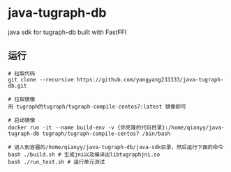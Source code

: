 # java-tugraph-db
java sdk for tugraph-db built with FastFFI

## 运行
```shell
# 拉取代码
git clone --recursive https://github.com/yangyang233333/java-tugraph-db.git

# 拉取镜像
用 tugraph的tugraph/tugraph-compile-centos7:latest 镜像即可

# 启动镜像
docker run -it --name build-env -v {你克隆的代码目录}:/home/qianyy/java-tugraph-db tugraph/tugraph-compile-centos7 /bin/bash

# 进入到容器的/home/qianyy/java-tugraph-db/java-sdk目录，然后运行下面的命令
bash ./build.sh # 生成jni以及编译出libtugraphjni.so
bash ./run_test.sh # 运行单元测试

```
